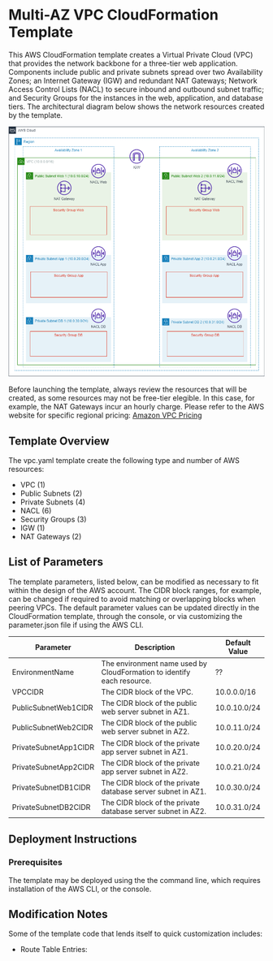 # Multi-AZ VPC CloudFormation Template
This AWS CloudFormation template creates a Virtual Private Cloud (VPC) that provides the network backbone for a three-tier web application.  Components include public and private subnets spread over two Availability Zones; an Internet Gateway (IGW) and redundant NAT Gateways; Network Access Control Lists (NACL) to secure inbound and outbound subnet traffic; and Security Groups for the instances in the web, application, and database tiers.  The architectural diagram below shows the network resources created by the template.

![VPC diagram](https://github.com/smscully/Networking/blob/main/docs/VPC-Multi-AZ%20VPC.drawio.png)

Before launching the template, always review the resources that will be created, as some resources may not be free-tier elegible.  In this case, for example, the NAT Gateways incur an hourly charge.  Please refer to the AWS website for specific regional pricing: [Amazon VPC Pricing](https://aws.amazon.com/vpc/pricing/)

## Template Overview
The vpc.yaml template create the following type and number of AWS resources:

+ VPC (1)
+ Public Subnets (2)
+ Private Subnets (4)
+ NACL (6)
+ Security Groups (3)
+ IGW (1)
+ NAT Gateways (2)

## List of Parameters
The template parameters, listed below, can be modified as necessary to fit within the design of the AWS account.  The CIDR block ranges, for example, can be changed if required to avoid matching or overlapping blocks when peering VPCs.  The default parameter values can be updated directly in the CloudFormation template, through the console, or via customizing the parameter.json file if using the AWS CLI.

|Parameter|Description|Default Value|
|---------|-----------|-------------|
|EnvironmentName|The environment name used by CloudFormation to identify each resource.|??|
|VPCCIDR  |The CIDR block of the VPC.|10.0.0.0/16|
|PublicSubnetWeb1CIDR|The CIDR block of the public web server subnet in AZ1.|10.0.10.0/24|
|PublicSubnetWeb2CIDR|The CIDR block of the public web server subnet in AZ2.|10.0.11.0/24|
|PrivateSubnetApp1CIDR|The CIDR block of the private app server subnet in AZ1.|10.0.20.0/24|
|PrivateSubnetApp2CIDR|The CIDR block of the private app server subnet in AZ2.|10.0.21.0/24|
|PrivateSubnetDB1CIDR|The CIDR block of the private database server subnet in AZ1.|10.0.30.0/24|
|PrivateSubnetDB2CIDR|The CIDR block of the private database server subnet in AZ2.|10.0.31.0/24|

## Deployment Instructions

### Prerequisites
The template may be deployed using the the command line, which requires installation of the AWS CLI, or the console.

## Modification Notes
Some of the template code that lends itself to quick customization includes:
+ Route Table Entries: 
